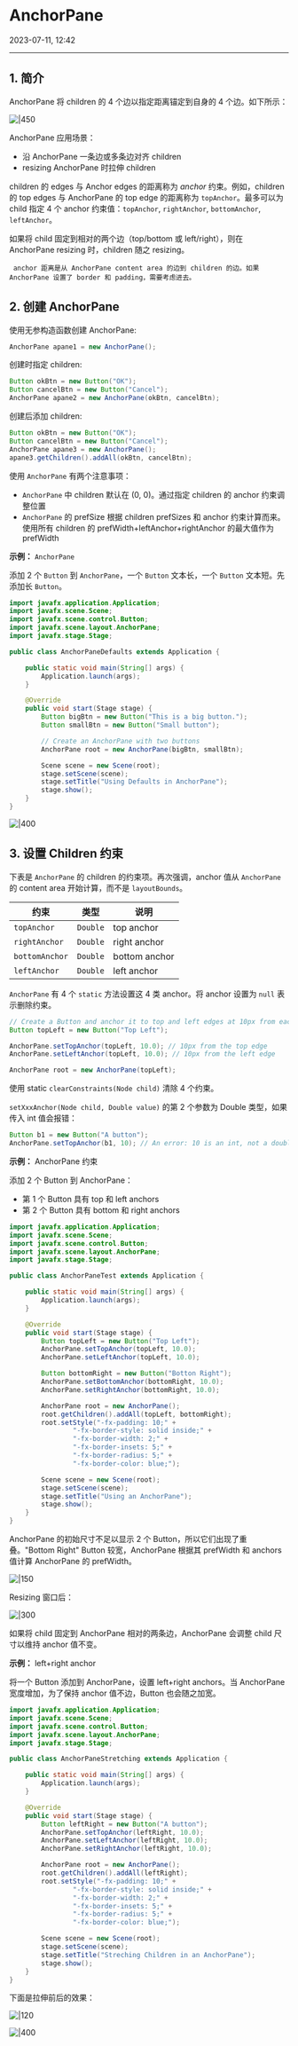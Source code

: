 # AnchorPane

2023-07-11, 12:42
****
## 1. 简介

AnchorPane 将 children 的 4 个边以指定距离锚定到自身的 4 个边。如下所示：

![|450](Pasted%20image%2020230711105836.png)

AnchorPane 应用场景：

- 沿 AnchorPane 一条边或多条边对齐 children
- resizing AnchorPane 时拉伸 children

children 的 edges 与 Anchor edges 的距离称为 *anchor* 约束。例如，children 的 top edges 与 AnchorPane 的 top edge 的距离称为 `topAnchor`。最多可以为 child 指定 4 个 anchor 约束值：`topAnchor`, `rightAnchor`, `bottomAnchor`, `leftAnchor`。

如果将 child 固定到相对的两个边（top/bottom 或 left/right），则在 AnchorPane resizing 时，children 随之 resizing。

```ad-note
 anchor 距离是从 AnchorPane content area 的边到 children 的边。如果 AnchorPane 设置了 border 和 padding，需要考虑进去。
```

## 2. 创建 AnchorPane

使用无参构造函数创建 AnchorPane:

```java
AnchorPane apane1 = new AnchorPane();
```

创建时指定 children:

```java
Button okBtn = new Button("OK");
Button cancelBtn = new Button("Cancel");
AnchorPane apane2 = new AnchorPane(okBtn, cancelBtn);
```

创建后添加 children:

```java
Button okBtn = new Button("OK");
Button cancelBtn = new Button("Cancel");
AnchorPane apane3 = new AnchorPane();
apane3.getChildren().addAll(okBtn, cancelBtn);
```

使用 `AnchorPane` 有两个注意事项：

- `AnchorPane` 中 children 默认在 (0, 0)。通过指定 children 的 anchor 约束调整位置
- `AnchorPane` 的 prefSize 根据 children prefSizes 和 anchor 约束计算而来。使用所有 children 的 prefWidth+leftAnchor+rightAnchor 的最大值作为 prefWidth

**示例：** `AnchorPane`

添加 2 个 `Button` 到 `AnchorPane`，一个 `Button` 文本长，一个 `Button` 文本短。先添加长 `Button`。

```java
import javafx.application.Application;
import javafx.scene.Scene;
import javafx.scene.control.Button;
import javafx.scene.layout.AnchorPane;
import javafx.stage.Stage;

public class AnchorPaneDefaults extends Application {

    public static void main(String[] args) {
        Application.launch(args);
    }

    @Override
    public void start(Stage stage) {
        Button bigBtn = new Button("This is a big button.");
        Button smallBtn = new Button("Small button");

        // Create an AnchorPane with two buttons
        AnchorPane root = new AnchorPane(bigBtn, smallBtn);

        Scene scene = new Scene(root);
        stage.setScene(scene);
        stage.setTitle("Using Defaults in AnchorPane");
        stage.show();
    }
}
```

![|400](Pasted%20image%2020230711113713.png)

## 3. 设置 Children 约束

下表是 `AnchorPane` 的 children 的约束项。再次强调，anchor 值从 `AnchorPane` 的 content area 开始计算，而不是 `layoutBounds`。

| 约束           | 类型     | 说明          |
| -------------- | -------- | ------------- |
| `topAnchor`    | `Double` | top anchor    |
| `rightAnchor`  | `Double` | right anchor  |
| `bottomAnchor` | `Double` | bottom anchor |
| `leftAnchor`   | `Double` | left anchor   |

`AnchorPane` 有 4 个 `static` 方法设置这 4 类 anchor。将 anchor 设置为 `null` 表示删除约束。

```java
// Create a Button and anchor it to top and left edges at 10px from each
Button topLeft = new Button("Top Left");

AnchorPane.setTopAnchor(topLeft, 10.0); // 10px from the top edge
AnchorPane.setLeftAnchor(topLeft, 10.0); // 10px from the left edge

AnchorPane root = new AnchorPane(topLeft);
```

使用 static `clearConstraints(Node child)` 清除 4 个约束。

`setXxxAnchor(Node child, Double value)` 的第 2 个参数为 Double 类型，如果传入 int 值会报错：

```java
Button b1 = new Button("A button");
AnchorPane.setTopAnchor(b1, 10); // An error: 10 is an int, not a double
```

**示例：** AnchorPane 约束

添加 2 个 Button 到 AnchorPane：

- 第 1 个 Button 具有 top 和 left anchors
- 第 2 个 Button 具有 bottom 和 right anchors

```java
import javafx.application.Application;
import javafx.scene.Scene;
import javafx.scene.control.Button;
import javafx.scene.layout.AnchorPane;
import javafx.stage.Stage;

public class AnchorPaneTest extends Application {

    public static void main(String[] args) {
        Application.launch(args);
    }

    @Override
    public void start(Stage stage) {
        Button topLeft = new Button("Top Left");
        AnchorPane.setTopAnchor(topLeft, 10.0);
        AnchorPane.setLeftAnchor(topLeft, 10.0);

        Button bottomRight = new Button("Botton Right");
        AnchorPane.setBottomAnchor(bottomRight, 10.0);
        AnchorPane.setRightAnchor(bottomRight, 10.0);

        AnchorPane root = new AnchorPane();
        root.getChildren().addAll(topLeft, bottomRight);
        root.setStyle("-fx-padding: 10;" +
                "-fx-border-style: solid inside;" +
                "-fx-border-width: 2;" +
                "-fx-border-insets: 5;" +
                "-fx-border-radius: 5;" +
                "-fx-border-color: blue;");

        Scene scene = new Scene(root);
        stage.setScene(scene);
        stage.setTitle("Using an AnchorPane");
        stage.show();
    }
}
```

AnchorPane 的初始尺寸不足以显示 2 个 Button，所以它们出现了重叠。"Bottom Right" Button 较宽，AnchorPane 根据其 prefWidth 和 anchors 值计算 AnchorPane 的 prefWidth。

![|150](Pasted%20image%2020230711123432.png)

Resizing 窗口后：

![|300](Pasted%20image%2020230711123457.png)

如果将 child 固定到 AnchorPane 相对的两条边，AnchorPane 会调整 child 尺寸以维持 anchor 值不变。

**示例：** left+right anchor

将一个 Button 添加到 AnchorPane，设置 left+right anchors。当 AnchorPane 宽度增加，为了保持 anchor 值不边，Button 也会随之加宽。

```java
import javafx.application.Application;
import javafx.scene.Scene;
import javafx.scene.control.Button;
import javafx.scene.layout.AnchorPane;
import javafx.stage.Stage;

public class AnchorPaneStretching extends Application {

    public static void main(String[] args) {
        Application.launch(args);
    }

    @Override
    public void start(Stage stage) {
        Button leftRight = new Button("A button");
        AnchorPane.setTopAnchor(leftRight, 10.0);
        AnchorPane.setLeftAnchor(leftRight, 10.0);
        AnchorPane.setRightAnchor(leftRight, 10.0);

        AnchorPane root = new AnchorPane();
        root.getChildren().addAll(leftRight);
        root.setStyle("-fx-padding: 10;" +
                "-fx-border-style: solid inside;" +
                "-fx-border-width: 2;" +
                "-fx-border-insets: 5;" +
                "-fx-border-radius: 5;" +
                "-fx-border-color: blue;");

        Scene scene = new Scene(root);
        stage.setScene(scene);
        stage.setTitle("Streching Children in an AnchorPane");
        stage.show();
    }
}
```

下面是拉伸前后的效果：

![|120](Pasted%20image%2020230711124046.png)

![|400](Pasted%20image%2020230711124105.png)

